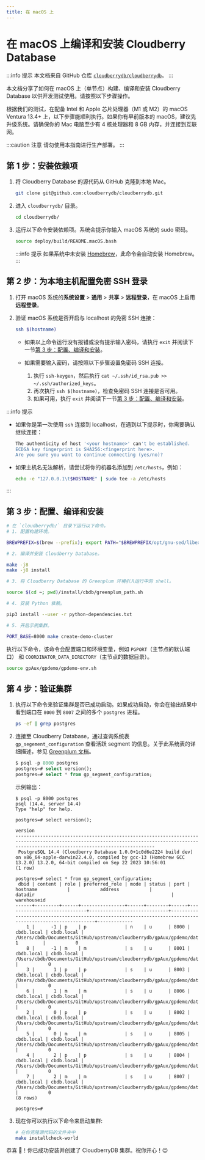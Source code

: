 ```yaml
---
title: 在 macOS 上
---
```


# 在 macOS 上编译和安装 Cloudberry Database

:::info 提示
本文档来自 GitHub 仓库 [`cloudberrydb/cloudberrydb`](https://github.com/cloudberrydb/cloudberrydb/blob/main/deploy/build/README.macOS.md)。
:::

本文档分享了如何在 macOS 上（单节点）构建、编译和安装 Cloudberry Database 以供开发测试使用。请按照以下步骤操作。

根据我们的测试，在配备 Intel 和 Apple 芯片处理器（M1 或 M2）的 macOS Ventura 13.4+ 上，以下步骤能顺利执行。如果你有早前版本的 macOS，建议先升级系统。请确保你的 Mac 电脑至少有 4 核处理器和 8 GB 内存，并连接到互联网。

:::caution 注意
请勿使用本指南进行生产部署。
:::

## 第 1 步：安装依赖项

1. 将 Cloudberry Database 的源代码从 GitHub 克隆到本地 Mac。

    ```bash
    git clone git@github.com:cloudberrydb/cloudberrydb.git
    ```

2. 进入 `cloudberrydb/` 目录。

    ```bash
    cd cloudberrydb/
    ```

3. 运行以下命令安装依赖项。系统会提示你输入 macOS 系统的 sudo 密码。

    ```bash
    source deploy/build/README.macOS.bash
    ```

    :::info 提示
    如果系统中未安装 [Homebrew](https://brew.sh/)，此命令会自动安装 Homebrew。
    :::

## 第 2 步：为本地主机配置免密 SSH 登录

1. 打开 macOS 系统的**系统设置** \> **通用** \> **共享** \> **远程登录**，在 macOS 上启用**远程登录**。
2. 验证 macOS 系统是否开启与 localhost 的免密 SSH 连接：

    ```bash
    ssh $(hostname)
    ```

    - 如果以上命令运行没有报错或没有提示输入密码，请执行 `exit` 并阅读下一节[第 3 步：配置、编译和安装](#第-3-步配置编译和安装)。
    - 如果需要输入密码，请按照以下步骤设置免密码 SSH 连接。

        1. 执行 `ssh-keygen`，然后执行 `cat ~/.ssh/id_rsa.pub >>  ~/.ssh/authorized_keys`。
        2. 再次执行 `ssh $(hostname)`，检查免密码 SSH 连接是否可用。
        3. 如果可用，执行 `exit` 并阅读下一节[第 3 步：配置、编译和安装](#第-3-步配置编译和安装)。

:::info 提示

- 如果你是第一次使用 `ssh` 连接到 localhost，在遇到以下提示时，你需要确认继续连接：

    ```bash
    The authenticity of host '<your hostname>' can't be established.
    ECDSA key fingerprint is SHA256:<fingerprint here>.
    Are you sure you want to continue connecting (yes/no)?
    ```

- 如果主机名无法解析，请尝试将你的机器名添加到 `/etc/hosts`，例如：

    ```bash
    echo -e "127.0.0.1\t$HOSTNAME" | sudo tee -a /etc/hosts
    ```

:::

## 第 3 步：配置、编译和安装

```bash
# 在 `cloudberrydb/` 目录下运行以下命令。
# 1. 配置构建环境。

BREWPREFIX=$(brew --prefix); export PATH="$BREWPREFIX/opt/gnu-sed/libexec/gnubin:$BREWPREFIX/opt/apr/bin:$PATH"; CXXFLAGS="-I $BREWPREFIX/include" CFLAGS="-ggdb -Og -g3 -fno-omit-frame-pointer -I $BREWPREFIX/include" LDFLAGS="-L $BREWPREFIX/lib" CC=$(which gcc-13) CXX=$(which g++-13) ./configure --enable-debug --prefix=$(cd ~; pwd)/install/cbdb;

# 2. 编译并安装 Cloudberry Database。

make -j8
make -j8 install

# 3. 将 Cloudberry Database 的 Greenplum 环境引入运行中的 shell。

source $(cd ~; pwd)/install/cbdb/greenplum_path.sh

# 4. 安装 Python 依赖。

pip3 install --user -r python-dependencies.txt

# 5. 开启示例集群。

PORT_BASE=8000 make create-demo-cluster
```

执行以下命令，该命令会配置端口和环境变量，例如 `PGPORT`（主节点的默认端口） 和 `COORDINATOR_DATA_DIRECTORY`（主节点的数据目录）。

```bash
source gpAux/gpdemo/gpdemo-env.sh
```

## 第 4 步：验证集群

1. 执行以下命令来验证集群是否已成功启动。如果成功启动，你会在输出结果中看到端口在 `8000` 到 `8007` 之间的多个 `postgres` 进程。

    ```bash
    ps -ef | grep postgres
    ```
    
2. 连接至 Cloudberry Database，通过查询系统表 `gp_segement_configuration` 查看活跃 segment 的信息。关于此系统表的详细描述，参见 [Greenplum 文档](https://docs.vmware.com/en/VMware-Greenplum/7/greenplum-database/ref_guide-system_catalogs-gp_segment_configuration.html)。

    ```sql
    $ psql -p 8000 postgres
    postgres=# select version();
    postgres=# select * from gp_segment_configuration;
    ```
    
    示例输出：

    ```shell
    $ psql -p 8000 postgres
    psql (14.4, server 14.4)
    Type "help" for help.

    postgres=# select version();
                                                                                             version                                                                                         
    -----------------------------------------------------------------------------------------------------------------------------------------------------------------------------------------
     PostgreSQL 14.4 (Cloudberry Database 1.0.0+1c0d6e2224 build dev) on x86_64-apple-darwin22.4.0, compiled by gcc-13 (Homebrew GCC 13.2.0) 13.2.0, 64-bit compiled on Sep 22 2023 10:56:01
    (1 row)

    postgres=# select * from gp_segment_configuration;
     dbid | content | role | preferred_role | mode | status | port |          hostname           |           address           |                                                 datadir                                                  | warehouseid 
    ------+---------+------+----------------+------+--------+------+-----------------------------+-----------------------------+----------------------------------------------------------------------------------------------------------+-------------
        1 |      -1 | p    | p              | n    | u      | 8000 | cbdb.local | cbdb.local | /Users/cbdb/Documents/GitHub/upstream/cloudberrydb/gpAux/gpdemo/datadirs/qddir/demoDataDir-1         |           0
        8 |      -1 | m    | m              | s    | u      | 8001 | cbdb.local | cbdb.local | /Users/cbdb/Documents/GitHub/upstream/cloudberrydb/gpAux/gpdemo/datadirs/standby                     |           0
        3 |       1 | p    | p              | s    | u      | 8003 | cbdb.local | cbdb.local | /Users/cbdb/Documents/GitHub/upstream/cloudberrydb/gpAux/gpdemo/datadirs/dbfast2/demoDataDir1        |           0
        6 |       1 | m    | m              | s    | u      | 8006 | cbdb.local | cbdb.local | /Users/cbdb/Documents/GitHub/upstream/cloudberrydb/gpAux/gpdemo/datadirs/dbfast_mirror2/demoDataDir1 |           0
        2 |       0 | p    | p              | s    | u      | 8002 | cbdb.local | cbdb.local | /Users/cbdb/Documents/GitHub/upstream/cloudberrydb/gpAux/gpdemo/datadirs/dbfast1/demoDataDir0        |           0
        5 |       0 | m    | m              | s    | u      | 8005 | cbdb.local | cbdb.local | /Users/cbdb/Documents/GitHub/upstream/cloudberrydb/gpAux/gpdemo/datadirs/dbfast_mirror1/demoDataDir0 |           0
        4 |       2 | p    | p              | s    | u      | 8004 | cbdb.local | cbdb.local | /Users/cbdb/Documents/GitHub/upstream/cloudberrydb/gpAux/gpdemo/datadirs/dbfast3/demoDataDir2        |           0
        7 |       2 | m    | m              | s    | u      | 8007 | cbdb.local | cbdb.local | /Users/cbdb/Documents/GitHub/upstream/cloudberrydb/gpAux/gpdemo/datadirs/dbfast_mirror3/demoDataDir2 |           0
    (8 rows)

    postgres=# 
    ```

3. 现在你可以执行以下命令来启动集群:

    ```bash
    # 在你克隆源代码的文件夹中
    make installcheck-world
    ```

恭喜 🎉！你已成功安装并创建了 CloudberryDB 集群。祝你开心！😉
